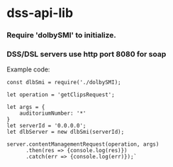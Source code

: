# dss-api-lib
### Require 'dolbySMI' to initialize.  
### DSS/DSL servers use http port 8080 for soap

Example code:
```
const dlbSmi = require('./dolbySMI);

let operation = 'getClipsRequest';

let args = {
    auditoriumNumber: '*'
}
let serverId = '0.0.0.0';
let dlbServer = new dlbSmi(serverId);

server.contentManagementRequest(operation, args)
      .then(res => {console.log(res)})
      .catch(err => {console.log(err)});`
```
